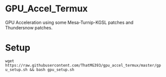 # GPU_Accel_Termux
GPU Acceleration using some Mesa-Turnip-KGSL patches and Thundersnow patches.

# Setup
`wget https://raw.githubusercontent.com/ThatMG393/gpu_accel_termux/master/gpu_setup.sh && bash gpu_setup.sh`
